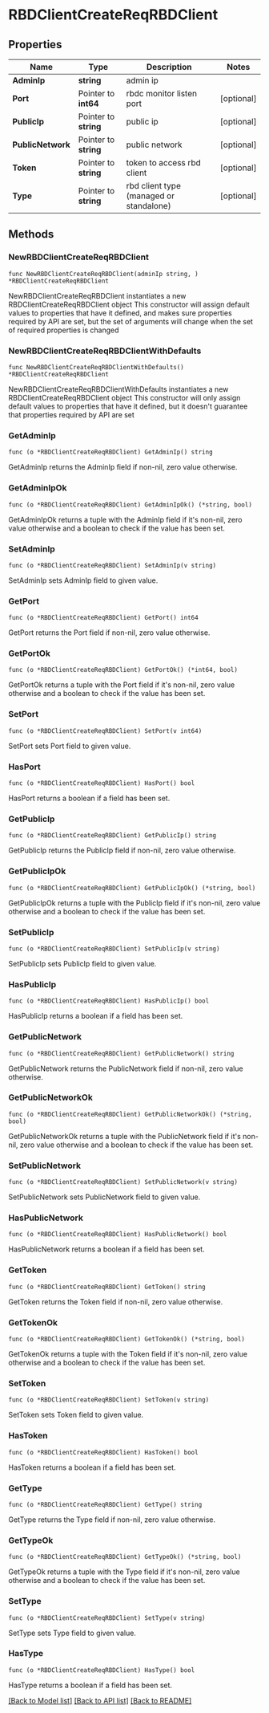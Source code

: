 # RBDClientCreateReqRBDClient

## Properties

Name | Type | Description | Notes
------------ | ------------- | ------------- | -------------
**AdminIp** | **string** | admin ip | 
**Port** | Pointer to **int64** | rbdc monitor listen port | [optional] 
**PublicIp** | Pointer to **string** | public ip | [optional] 
**PublicNetwork** | Pointer to **string** | public network | [optional] 
**Token** | Pointer to **string** | token to access rbd client | [optional] 
**Type** | Pointer to **string** | rbd client type (managed or standalone) | [optional] 

## Methods

### NewRBDClientCreateReqRBDClient

`func NewRBDClientCreateReqRBDClient(adminIp string, ) *RBDClientCreateReqRBDClient`

NewRBDClientCreateReqRBDClient instantiates a new RBDClientCreateReqRBDClient object
This constructor will assign default values to properties that have it defined,
and makes sure properties required by API are set, but the set of arguments
will change when the set of required properties is changed

### NewRBDClientCreateReqRBDClientWithDefaults

`func NewRBDClientCreateReqRBDClientWithDefaults() *RBDClientCreateReqRBDClient`

NewRBDClientCreateReqRBDClientWithDefaults instantiates a new RBDClientCreateReqRBDClient object
This constructor will only assign default values to properties that have it defined,
but it doesn't guarantee that properties required by API are set

### GetAdminIp

`func (o *RBDClientCreateReqRBDClient) GetAdminIp() string`

GetAdminIp returns the AdminIp field if non-nil, zero value otherwise.

### GetAdminIpOk

`func (o *RBDClientCreateReqRBDClient) GetAdminIpOk() (*string, bool)`

GetAdminIpOk returns a tuple with the AdminIp field if it's non-nil, zero value otherwise
and a boolean to check if the value has been set.

### SetAdminIp

`func (o *RBDClientCreateReqRBDClient) SetAdminIp(v string)`

SetAdminIp sets AdminIp field to given value.


### GetPort

`func (o *RBDClientCreateReqRBDClient) GetPort() int64`

GetPort returns the Port field if non-nil, zero value otherwise.

### GetPortOk

`func (o *RBDClientCreateReqRBDClient) GetPortOk() (*int64, bool)`

GetPortOk returns a tuple with the Port field if it's non-nil, zero value otherwise
and a boolean to check if the value has been set.

### SetPort

`func (o *RBDClientCreateReqRBDClient) SetPort(v int64)`

SetPort sets Port field to given value.

### HasPort

`func (o *RBDClientCreateReqRBDClient) HasPort() bool`

HasPort returns a boolean if a field has been set.

### GetPublicIp

`func (o *RBDClientCreateReqRBDClient) GetPublicIp() string`

GetPublicIp returns the PublicIp field if non-nil, zero value otherwise.

### GetPublicIpOk

`func (o *RBDClientCreateReqRBDClient) GetPublicIpOk() (*string, bool)`

GetPublicIpOk returns a tuple with the PublicIp field if it's non-nil, zero value otherwise
and a boolean to check if the value has been set.

### SetPublicIp

`func (o *RBDClientCreateReqRBDClient) SetPublicIp(v string)`

SetPublicIp sets PublicIp field to given value.

### HasPublicIp

`func (o *RBDClientCreateReqRBDClient) HasPublicIp() bool`

HasPublicIp returns a boolean if a field has been set.

### GetPublicNetwork

`func (o *RBDClientCreateReqRBDClient) GetPublicNetwork() string`

GetPublicNetwork returns the PublicNetwork field if non-nil, zero value otherwise.

### GetPublicNetworkOk

`func (o *RBDClientCreateReqRBDClient) GetPublicNetworkOk() (*string, bool)`

GetPublicNetworkOk returns a tuple with the PublicNetwork field if it's non-nil, zero value otherwise
and a boolean to check if the value has been set.

### SetPublicNetwork

`func (o *RBDClientCreateReqRBDClient) SetPublicNetwork(v string)`

SetPublicNetwork sets PublicNetwork field to given value.

### HasPublicNetwork

`func (o *RBDClientCreateReqRBDClient) HasPublicNetwork() bool`

HasPublicNetwork returns a boolean if a field has been set.

### GetToken

`func (o *RBDClientCreateReqRBDClient) GetToken() string`

GetToken returns the Token field if non-nil, zero value otherwise.

### GetTokenOk

`func (o *RBDClientCreateReqRBDClient) GetTokenOk() (*string, bool)`

GetTokenOk returns a tuple with the Token field if it's non-nil, zero value otherwise
and a boolean to check if the value has been set.

### SetToken

`func (o *RBDClientCreateReqRBDClient) SetToken(v string)`

SetToken sets Token field to given value.

### HasToken

`func (o *RBDClientCreateReqRBDClient) HasToken() bool`

HasToken returns a boolean if a field has been set.

### GetType

`func (o *RBDClientCreateReqRBDClient) GetType() string`

GetType returns the Type field if non-nil, zero value otherwise.

### GetTypeOk

`func (o *RBDClientCreateReqRBDClient) GetTypeOk() (*string, bool)`

GetTypeOk returns a tuple with the Type field if it's non-nil, zero value otherwise
and a boolean to check if the value has been set.

### SetType

`func (o *RBDClientCreateReqRBDClient) SetType(v string)`

SetType sets Type field to given value.

### HasType

`func (o *RBDClientCreateReqRBDClient) HasType() bool`

HasType returns a boolean if a field has been set.


[[Back to Model list]](../README.md#documentation-for-models) [[Back to API list]](../README.md#documentation-for-api-endpoints) [[Back to README]](../README.md)


